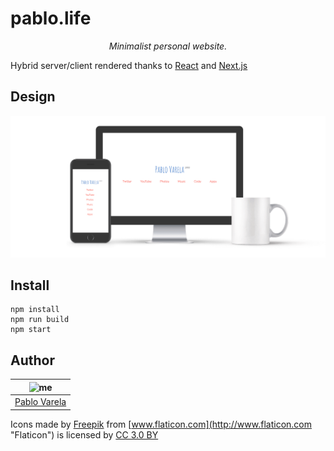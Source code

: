 # pablo.life

<p align="center"><i>Minimalist personal website.</i></p>

Hybrid server/client rendered thanks to [React](https://facebook.github.io/react/) and [Next.js](https://github.com/zeit/next.js)


## Design

![responsive](https://github.com/pablopunk/art/raw/master/pablo.life/responsive.png)

## Install

```
npm install
npm run build
npm start
```


## Author


| ![me](https://www.gravatar.com/avatar/fa50aeff0ddd6e63273a068b04353d9d?s=100) |
| ----------------------------------------------------------------------------- |
| [Pablo Varela](http://pablo.life)                                      |

Icons made by [Freepik](http://www.freepik.com "Freepik") from [www.flaticon.com](http://www.flaticon.com "Flaticon") is licensed by [CC 3.0 BY](http://creativecommons.org/licenses/by/3.0/ "Creative Commons BY 3.0")
